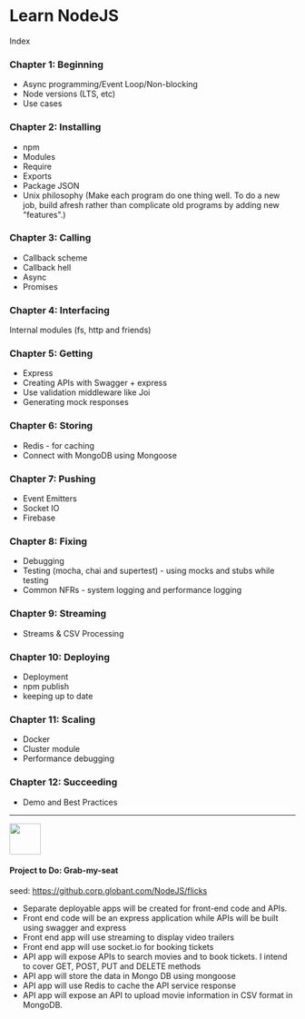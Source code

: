 # Learn NodeJS

Index

### Chapter 1:  Beginning

 - Async programming/Event Loop/Non-blocking
 - Node versions (LTS, etc)
 - Use cases


### Chapter 2:  Installing

 - npm
 - Modules
 - Require
 - Exports
 - Package JSON 
 - Unix philosophy (Make each program do one thing well. To do a new job, build afresh rather than complicate old programs by adding new "features".)

### Chapter 3:  Calling

 - Callback scheme
 - Callback hell
 - Async
 - Promises

### Chapter 4: Interfacing

Internal modules (fs, http and friends)


### Chapter 5:  Getting

 - Express
 - Creating APIs with Swagger + express
 - Use validation middleware like Joi
 - Generating mock responses


### Chapter 6: Storing

 - Redis - for caching
 - Connect with MongoDB using Mongoose


### Chapter 7: Pushing

 - Event Emitters
 - Socket IO
 - Firebase

### Chapter 8: Fixing

 - Debugging
 - Testing (mocha, chai and supertest) - using mocks and stubs while testing
 - Common NFRs - system logging and performance logging

### Chapter 9: Streaming

 - Streams & CSV Processing

### Chapter 10: Deploying

 - Deployment
 - npm publish
 - keeping up to date


### Chapter 11: Scaling

 - Docker
 - Cluster module
 - Performance debugging


### Chapter 12: Succeeding

 - Demo and Best Practices


---

<img src="https://image.flaticon.com/icons/svg/881/881900.svg" width="55">


#### Project to Do: Grab-my-seat

seed: https://github.corp.globant.com/NodeJS/flicks

* Separate deployable apps will be created for front-end code and APIs.
* Front end code will be an express application while APIs will be built using swagger and express
* Front end app will use streaming to display video trailers
* Front end app will use socket.io for booking tickets
* API app will expose APIs to search movies and to book tickets. I intend to cover GET, POST, PUT and DELETE methods
* API app will store the data in Mongo DB using mongoose
* API app will use Redis to cache the API service response
* API app will expose an API to upload movie information in CSV format in MongoDB.